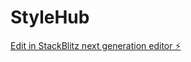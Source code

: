 # StyleHub

[Edit in StackBlitz next generation editor ⚡️](https://stackblitz.com/~/github.com/nahashon-source/StyleHub)